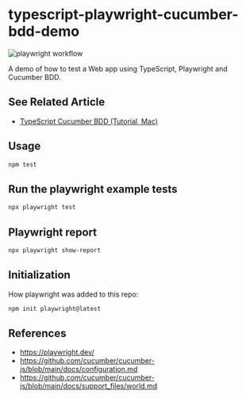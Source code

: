 typescript-playwright-cucumber-bdd-demo
==

![playwright workflow](https://github.com/mitchallen/typescript-playwright-cucumber-bdd-demo/actions/workflows/playwright.yml/badge.svg)

A demo of how to test a Web app using TypeScript, Playwright and Cucumber BDD.

## See Related Article

* [TypeScript Cucumber BDD (Tutorial, Mac)](https://scriptable.com/typescript/typescript-cucumber-bdd)

## Usage 

```sh
npm test
```

## Run the playwright example tests

```sh
npx playwright test
```

## Playwright report

```sh
npx playwright show-report
```

## Initialization

How playwright was added to this repo:

```sh
npm init playwright@latest
```

## References

* https://playwright.dev/
* https://github.com/cucumber/cucumber-js/blob/main/docs/configuration.md
* https://github.com/cucumber/cucumber-js/blob/main/docs/support_files/world.md
